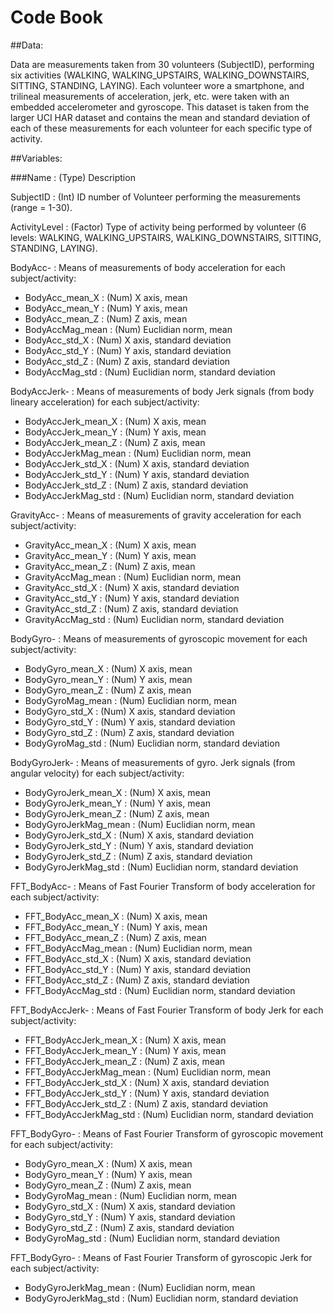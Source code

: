 # Code Book

##Data:

Data are measurements taken from 30 volunteers (SubjectID), performing six activities (WALKING, WALKING_UPSTAIRS, WALKING_DOWNSTAIRS, SITTING, STANDING, LAYING).  Each volunteer wore a smartphone, and trilineal measurements of acceleration, jerk, etc. were taken with an embedded accelerometer and gyroscope.  This dataset is taken from the larger UCI HAR dataset and contains the mean and standard deviation of each of these measurements for each volunteer for each specific type of activity.

##Variables:

###Name : (Type) Description

SubjectID : (Int) ID number of Volunteer performing the measurements (range = 1-30).

ActivityLevel : (Factor) Type of activity being performed by volunteer (6 levels: WALKING, WALKING_UPSTAIRS, WALKING_DOWNSTAIRS, SITTING, STANDING, LAYING).

BodyAcc- : Means of measurements of body acceleration for each subject/activity:
* BodyAcc_mean_X : (Num) X axis, mean
* BodyAcc_mean_Y : (Num) Y axis, mean
* BodyAcc_mean_Z : (Num) Z axis, mean	
* BodyAccMag_mean : (Num) Euclidian norm, mean
* BodyAcc_std_X : (Num) X axis, standard deviation
* BodyAcc_std_Y : (Num) Y axis, standard deviation
* BodyAcc_std_Z : (Num) Z axis, standard deviation
* BodyAccMag_std : (Num) Euclidian norm, standard deviation

BodyAccJerk- : Means of measurements of body Jerk signals (from body lineary acceleration) for each subject/activity:
* BodyAccJerk_mean_X : (Num) X axis, mean
* BodyAccJerk_mean_Y : (Num) Y axis, mean
* BodyAccJerk_mean_Z : (Num) Z axis, mean	
* BodyAccJerkMag_mean : (Num) Euclidian norm, mean
* BodyAccJerk_std_X : (Num) X axis, standard deviation
* BodyAccJerk_std_Y : (Num) Y axis, standard deviation
* BodyAccJerk_std_Z : (Num) Z axis, standard deviation
* BodyAccJerkMag_std : (Num) Euclidian norm, standard deviation

GravityAcc- : Means of measurements of gravity acceleration for each subject/activity:
* GravityAcc_mean_X : (Num) X axis, mean
* GravityAcc_mean_Y : (Num) Y axis, mean
* GravityAcc_mean_Z : (Num) Z axis, mean	
* GravityAccMag_mean : (Num) Euclidian norm, mean
* GravityAcc_std_X : (Num) X axis, standard deviation
* GravityAcc_std_Y : (Num) Y axis, standard deviation
* GravityAcc_std_Z : (Num) Z axis, standard deviation
* GravityAccMag_std : (Num) Euclidian norm, standard deviation

BodyGyro- : Means of measurements of gyroscopic movement for each subject/activity:
* BodyGyro_mean_X : (Num) X axis, mean
* BodyGyro_mean_Y : (Num) Y axis, mean
* BodyGyro_mean_Z : (Num) Z axis, mean	
* BodyGyroMag_mean : (Num) Euclidian norm, mean
* BodyGyro_std_X : (Num) X axis, standard deviation
* BodyGyro_std_Y : (Num) Y axis, standard deviation
* BodyGyro_std_Z : (Num) Z axis, standard deviation
* BodyGyroMag_std : (Num) Euclidian norm, standard deviation

BodyGyroJerk- : Means of measurements of gyro. Jerk signals (from angular velocity) for each subject/activity:
* BodyGyroJerk_mean_X : (Num) X axis, mean
* BodyGyroJerk_mean_Y : (Num) Y axis, mean
* BodyGyroJerk_mean_Z : (Num) Z axis, mean	
* BodyGyroJerkMag_mean : (Num) Euclidian norm, mean
* BodyGyroJerk_std_X : (Num) X axis, standard deviation
* BodyGyroJerk_std_Y : (Num) Y axis, standard deviation
* BodyGyroJerk_std_Z : (Num) Z axis, standard deviation
* BodyGyroJerkMag_std : (Num) Euclidian norm, standard deviation

FFT_BodyAcc- : Means of Fast Fourier Transform of body acceleration for each subject/activity:
* FFT_BodyAcc_mean_X : (Num) X axis, mean
* FFT_BodyAcc_mean_Y : (Num) Y axis, mean
* FFT_BodyAcc_mean_Z : (Num) Z axis, mean	
* FFT_BodyAccMag_mean : (Num) Euclidian norm, mean
* FFT_BodyAcc_std_X : (Num) X axis, standard deviation
* FFT_BodyAcc_std_Y : (Num) Y axis, standard deviation
* FFT_BodyAcc_std_Z : (Num) Z axis, standard deviation
* FFT_BodyAccMag_std : (Num) Euclidian norm, standard deviation

FFT_BodyAccJerk- : Means of Fast Fourier Transform of body Jerk for each subject/activity:
* FFT_BodyAccJerk_mean_X : (Num) X axis, mean
* FFT_BodyAccJerk_mean_Y : (Num) Y axis, mean
* FFT_BodyAccJerk_mean_Z : (Num) Z axis, mean	
* FFT_BodyAccJerkMag_mean : (Num) Euclidian norm, mean
* FFT_BodyAccJerk_std_X : (Num) X axis, standard deviation
* FFT_BodyAccJerk_std_Y : (Num) Y axis, standard deviation
* FFT_BodyAccJerk_std_Z : (Num) Z axis, standard deviation
* FFT_BodyAccJerkMag_std : (Num) Euclidian norm, standard deviation

FFT_BodyGyro- : Means of Fast Fourier Transform of gyroscopic movement for each subject/activity:
* BodyGyro_mean_X : (Num) X axis, mean
* BodyGyro_mean_Y : (Num) Y axis, mean
* BodyGyro_mean_Z : (Num) Z axis, mean	
* BodyGyroMag_mean : (Num) Euclidian norm, mean
* BodyGyro_std_X : (Num) X axis, standard deviation
* BodyGyro_std_Y : (Num) Y axis, standard deviation
* BodyGyro_std_Z : (Num) Z axis, standard deviation
* BodyGyroMag_std : (Num) Euclidian norm, standard deviation

FFT_BodyGyro- : Means of Fast Fourier Transform of gyroscopic Jerk for each subject/activity:
* BodyGyroJerkMag_mean : (Num) Euclidian norm, mean
* BodyGyroJerkMag_std : (Num) Euclidian norm, standard deviation
